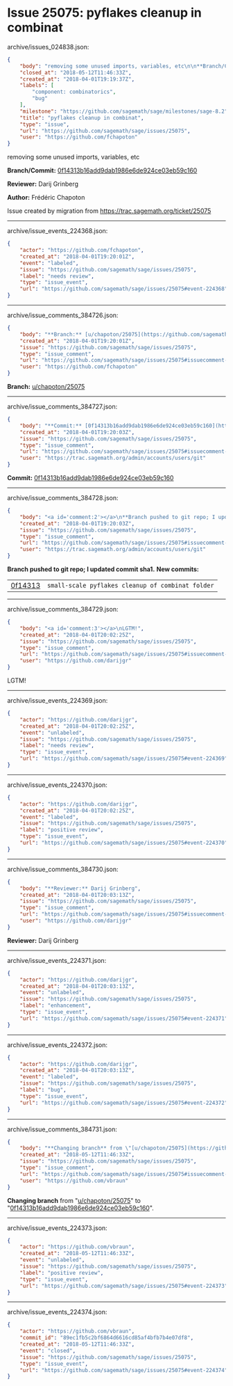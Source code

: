 # Issue 25075: pyflakes cleanup in combinat

archive/issues_024838.json:
```json
{
    "body": "removing some unused imports, variables, etc\n\n**Branch/Commit:** [0f14313b16add9dab1986e6de924ce03eb59c160](https://github.com/sagemath/sagetrac-mirror/commit/0f14313b16add9dab1986e6de924ce03eb59c160)\n\n**Reviewer:** Darij Grinberg\n\n**Author:** Fr\u00e9d\u00e9ric Chapoton\n\nIssue created by migration from https://trac.sagemath.org/ticket/25075\n\n",
    "closed_at": "2018-05-12T11:46:33Z",
    "created_at": "2018-04-01T19:19:37Z",
    "labels": [
        "component: combinatorics",
        "bug"
    ],
    "milestone": "https://github.com/sagemath/sage/milestones/sage-8.2",
    "title": "pyflakes cleanup in combinat",
    "type": "issue",
    "url": "https://github.com/sagemath/sage/issues/25075",
    "user": "https://github.com/fchapoton"
}
```
removing some unused imports, variables, etc

**Branch/Commit:** [0f14313b16add9dab1986e6de924ce03eb59c160](https://github.com/sagemath/sagetrac-mirror/commit/0f14313b16add9dab1986e6de924ce03eb59c160)

**Reviewer:** Darij Grinberg

**Author:** Frédéric Chapoton

Issue created by migration from https://trac.sagemath.org/ticket/25075





---

archive/issue_events_224368.json:
```json
{
    "actor": "https://github.com/fchapoton",
    "created_at": "2018-04-01T19:20:01Z",
    "event": "labeled",
    "issue": "https://github.com/sagemath/sage/issues/25075",
    "label": "needs review",
    "type": "issue_event",
    "url": "https://github.com/sagemath/sage/issues/25075#event-224368"
}
```



---

archive/issue_comments_384726.json:
```json
{
    "body": "**Branch:** [u/chapoton/25075](https://github.com/sagemath/sagetrac-mirror/tree/u/chapoton/25075)",
    "created_at": "2018-04-01T19:20:01Z",
    "issue": "https://github.com/sagemath/sage/issues/25075",
    "type": "issue_comment",
    "url": "https://github.com/sagemath/sage/issues/25075#issuecomment-384726",
    "user": "https://github.com/fchapoton"
}
```

**Branch:** [u/chapoton/25075](https://github.com/sagemath/sagetrac-mirror/tree/u/chapoton/25075)



---

archive/issue_comments_384727.json:
```json
{
    "body": "**Commit:** [0f14313b16add9dab1986e6de924ce03eb59c160](https://github.com/sagemath/sagetrac-mirror/commit/0f14313b16add9dab1986e6de924ce03eb59c160)",
    "created_at": "2018-04-01T19:20:03Z",
    "issue": "https://github.com/sagemath/sage/issues/25075",
    "type": "issue_comment",
    "url": "https://github.com/sagemath/sage/issues/25075#issuecomment-384727",
    "user": "https://trac.sagemath.org/admin/accounts/users/git"
}
```

**Commit:** [0f14313b16add9dab1986e6de924ce03eb59c160](https://github.com/sagemath/sagetrac-mirror/commit/0f14313b16add9dab1986e6de924ce03eb59c160)



---

archive/issue_comments_384728.json:
```json
{
    "body": "<a id='comment:2'></a>\n**Branch pushed to git repo; I updated commit sha1.** **New commits:**\n<table><tr><td><a href=\"https://github.com/sagemath/sagetrac-mirror/commit/0f14313b16add9dab1986e6de924ce03eb59c160\">0f14313</a></td><td><code>small-scale pyflakes cleanup of combinat folder</code></td></tr></table>\n",
    "created_at": "2018-04-01T19:20:03Z",
    "issue": "https://github.com/sagemath/sage/issues/25075",
    "type": "issue_comment",
    "url": "https://github.com/sagemath/sage/issues/25075#issuecomment-384728",
    "user": "https://trac.sagemath.org/admin/accounts/users/git"
}
```

<a id='comment:2'></a>
**Branch pushed to git repo; I updated commit sha1.** **New commits:**
<table><tr><td><a href="https://github.com/sagemath/sagetrac-mirror/commit/0f14313b16add9dab1986e6de924ce03eb59c160">0f14313</a></td><td><code>small-scale pyflakes cleanup of combinat folder</code></td></tr></table>




---

archive/issue_comments_384729.json:
```json
{
    "body": "<a id='comment:3'></a>\nLGTM!",
    "created_at": "2018-04-01T20:02:25Z",
    "issue": "https://github.com/sagemath/sage/issues/25075",
    "type": "issue_comment",
    "url": "https://github.com/sagemath/sage/issues/25075#issuecomment-384729",
    "user": "https://github.com/darijgr"
}
```

<a id='comment:3'></a>
LGTM!



---

archive/issue_events_224369.json:
```json
{
    "actor": "https://github.com/darijgr",
    "created_at": "2018-04-01T20:02:25Z",
    "event": "unlabeled",
    "issue": "https://github.com/sagemath/sage/issues/25075",
    "label": "needs review",
    "type": "issue_event",
    "url": "https://github.com/sagemath/sage/issues/25075#event-224369"
}
```



---

archive/issue_events_224370.json:
```json
{
    "actor": "https://github.com/darijgr",
    "created_at": "2018-04-01T20:02:25Z",
    "event": "labeled",
    "issue": "https://github.com/sagemath/sage/issues/25075",
    "label": "positive review",
    "type": "issue_event",
    "url": "https://github.com/sagemath/sage/issues/25075#event-224370"
}
```



---

archive/issue_comments_384730.json:
```json
{
    "body": "**Reviewer:** Darij Grinberg",
    "created_at": "2018-04-01T20:03:13Z",
    "issue": "https://github.com/sagemath/sage/issues/25075",
    "type": "issue_comment",
    "url": "https://github.com/sagemath/sage/issues/25075#issuecomment-384730",
    "user": "https://github.com/darijgr"
}
```

**Reviewer:** Darij Grinberg



---

archive/issue_events_224371.json:
```json
{
    "actor": "https://github.com/darijgr",
    "created_at": "2018-04-01T20:03:13Z",
    "event": "unlabeled",
    "issue": "https://github.com/sagemath/sage/issues/25075",
    "label": "enhancement",
    "type": "issue_event",
    "url": "https://github.com/sagemath/sage/issues/25075#event-224371"
}
```



---

archive/issue_events_224372.json:
```json
{
    "actor": "https://github.com/darijgr",
    "created_at": "2018-04-01T20:03:13Z",
    "event": "labeled",
    "issue": "https://github.com/sagemath/sage/issues/25075",
    "label": "bug",
    "type": "issue_event",
    "url": "https://github.com/sagemath/sage/issues/25075#event-224372"
}
```



---

archive/issue_comments_384731.json:
```json
{
    "body": "**Changing branch** from \"[u/chapoton/25075](https://github.com/sagemath/sagetrac-mirror/tree/u/chapoton/25075)\" to \"[0f14313b16add9dab1986e6de924ce03eb59c160](https://github.com/sagemath/sagetrac-mirror/commit/0f14313b16add9dab1986e6de924ce03eb59c160)\".",
    "created_at": "2018-05-12T11:46:33Z",
    "issue": "https://github.com/sagemath/sage/issues/25075",
    "type": "issue_comment",
    "url": "https://github.com/sagemath/sage/issues/25075#issuecomment-384731",
    "user": "https://github.com/vbraun"
}
```

**Changing branch** from "[u/chapoton/25075](https://github.com/sagemath/sagetrac-mirror/tree/u/chapoton/25075)" to "[0f14313b16add9dab1986e6de924ce03eb59c160](https://github.com/sagemath/sagetrac-mirror/commit/0f14313b16add9dab1986e6de924ce03eb59c160)".



---

archive/issue_events_224373.json:
```json
{
    "actor": "https://github.com/vbraun",
    "created_at": "2018-05-12T11:46:33Z",
    "event": "unlabeled",
    "issue": "https://github.com/sagemath/sage/issues/25075",
    "label": "positive review",
    "type": "issue_event",
    "url": "https://github.com/sagemath/sage/issues/25075#event-224373"
}
```



---

archive/issue_events_224374.json:
```json
{
    "actor": "https://github.com/vbraun",
    "commit_id": "89ec1fb5c2bf6864d6616cd85af4bfb7b4e07df8",
    "created_at": "2018-05-12T11:46:33Z",
    "event": "closed",
    "issue": "https://github.com/sagemath/sage/issues/25075",
    "type": "issue_event",
    "url": "https://github.com/sagemath/sage/issues/25075#event-224374"
}
```

